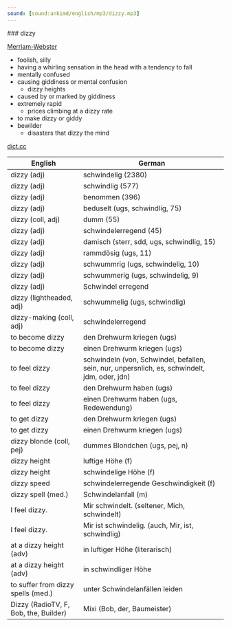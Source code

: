 ```yaml
---
sound: [sound:ankimd/english/mp3/dizzy.mp3]
---
```


\### dizzy

[Merriam-Webster](https://www.merriam-webster.com/dictionary/dizzy)

- foolish, silly
- having a whirling sensation in the head with a tendency to fall
- mentally confused
- causing giddiness or mental confusion
    - dizzy heights
- caused by or marked by giddiness
- extremely rapid
    - prices climbing at a dizzy rate
- to make dizzy or giddy
- bewilder
    - disasters that dizzy the mind

[dict.cc](https://www.dict.cc/dizzy)

| English        | German       |
| -------------- | ------------ |
| dizzy (adj) | schwindelig (2380) |
| dizzy (adj) | schwindlig (577) |
| dizzy (adj) | benommen (396) |
| dizzy (adj) | beduselt (ugs, schwindlig, 75) |
| dizzy (coll, adj) | dumm (55) |
| dizzy (adj) | schwindelerregend (45) |
| dizzy (adj) | damisch (sterr, sdd, ugs, schwindlig, 15) |
| dizzy (adj) | rammdösig (ugs, 11) |
| dizzy (adj) | schwummrig (ugs, schwindelig, 10) |
| dizzy (adj) | schwummerig (ugs, schwindelig, 9) |
| dizzy (adj) | Schwindel erregend |
| dizzy (lightheaded, adj) | schwummelig (ugs, schwindlig) |
| dizzy-making (coll, adj) | schwindelerregend |
| to become dizzy | den Drehwurm kriegen (ugs) |
| to become dizzy | einen Drehwurm kriegen (ugs) |
| to feel dizzy | schwindeln (von, Schwindel, befallen, sein, nur, unpersnlich, es, schwindelt, jdm, oder, jdn) |
| to feel dizzy | den Drehwurm haben (ugs) |
| to feel dizzy | einen Drehwurm haben (ugs, Redewendung) |
| to get dizzy | den Drehwurm kriegen (ugs) |
| to get dizzy | einen Drehwurm kriegen (ugs) |
| dizzy blonde (coll, pej) | dummes Blondchen (ugs, pej, n) |
| dizzy height | luftige Höhe (f) |
| dizzy height | schwindelige Höhe (f) |
| dizzy speed | schwindelerregende Geschwindigkeit (f) |
| dizzy spell (med.) | Schwindelanfall (m) |
| I feel dizzy. | Mir schwindelt. (seltener, Mich, schwindelt) |
| I feel dizzy. | Mir ist schwindelig. (auch, Mir, ist, schwindlig) |
| at a dizzy height (adv) | in luftiger Höhe (literarisch) |
| at a dizzy height (adv) | in schwindliger Höhe |
| to suffer from dizzy spells (med.) | unter Schwindelanfällen leiden |
| Dizzy (RadioTV, F, Bob, the, Builder) | Mixi (Bob, der, Baumeister) |
